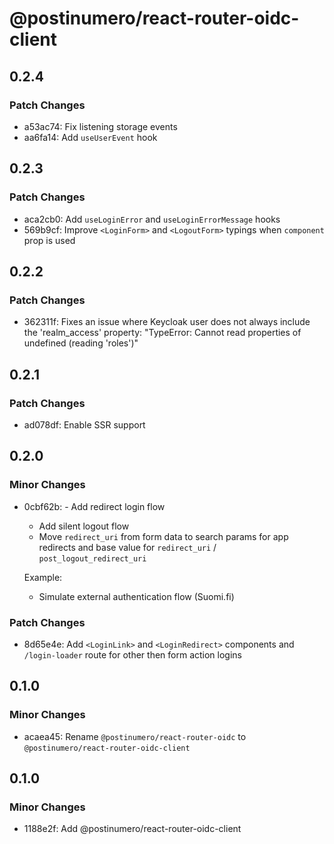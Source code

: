 # @postinumero/react-router-oidc-client

## 0.2.4

### Patch Changes

- a53ac74: Fix listening storage events
- aa6fa14: Add `useUserEvent` hook

## 0.2.3

### Patch Changes

- aca2cb0: Add `useLoginError` and `useLoginErrorMessage` hooks
- 569b9cf: Improve `<LoginForm>` and `<LogoutForm>` typings when `component` prop is used

## 0.2.2

### Patch Changes

- 362311f: Fixes an issue where Keycloak user does not always include the 'realm_access' property: "TypeError: Cannot read properties of undefined (reading 'roles')"

## 0.2.1

### Patch Changes

- ad078df: Enable SSR support

## 0.2.0

### Minor Changes

- 0cbf62b: - Add redirect login flow

  - Add silent logout flow
  - Move `redirect_uri` from form data to search params for app redirects and base value for `redirect_uri` / `post_logout_redirect_uri`

  Example:

  - Simulate external authentication flow (Suomi.fi)

### Patch Changes

- 8d65e4e: Add `<LoginLink>` and `<LoginRedirect>` components and `/login-loader` route for other then form action logins

## 0.1.0

### Minor Changes

- acaea45: Rename `@postinumero/react-router-oidc` to `@postinumero/react-router-oidc-client`

## 0.1.0

### Minor Changes

- 1188e2f: Add @postinumero/react-router-oidc-client

